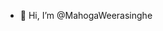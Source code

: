 - 👋 Hi, I’m @MahogaWeerasinghe
<!---- 👀 I’m interested in ...
- 🌱 I’m currently learning ...
- 💞️ I’m looking to collaborate on ...
- 📫 How to reach me ...


MahogaWeerasinghe/MahogaWeerasinghe is a ✨ special ✨ repository because its `README.md` (this file) appears on your GitHub profile.
You can click the Preview link to take a look at your changes.
--->
